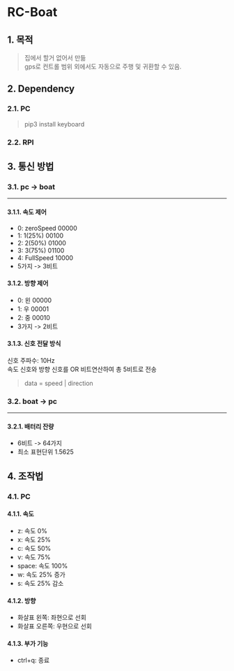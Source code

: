 # RC-Boat
## 1. 목적
>집에서 할거 없어서 만듦   
>gps로 컨트롤 범위 외에서도 자동으로 주행 및 귀환할 수 있음.

## 2. Dependency
### 2.1. PC
>pip3 install keyboard

### 2.2. RPI
>

## 3. 통신 방법
### 3.1. pc -> boat
-----
#### 3.1.1. 속도 제어
  - 0: zeroSpeed    00000
  - 1: 1(25%)       00100
  - 2: 2(50%)       01000
  - 3: 3(75%)       01100
  - 4: FullSpeed    10000
  - 5가지 -> 3비트

#### 3.1.2. 방향 제어
  - 0: 왼           00000
  - 1: 우           00001
  - 2: 중           00010
  - 3가지 -> 2비트

#### 3.1.3. 신호 전달 방식
신호 주파수: 10Hz  
속도 신호와 방향 신호를 OR 비트연산하여 총 5비트로 전송  
>data = speed | direction

### 3.2. boat -> pc
-----
#### 3.2.1. 배터리 잔량
  - 6비트 -> 64가지
  - 최소 표현단위 1.5625

## 4. 조작법
### 4.1. PC
#### 4.1.1. 속도
  - z:      속도   0%
  - x:      속도  25%
  - c:      속도  50%
  - v:      속도  75%
  - space:  속도 100%
  - w: 속도 25% 증가
  - s: 속도 25% 감소

#### 4.1.2. 방향
  - 화살표 왼쪽: 좌현으로 선회
  - 화살표 오른쪽: 우현으로 선회

#### 4.1.3. 부가 기능
  - ctrl+q: 종료